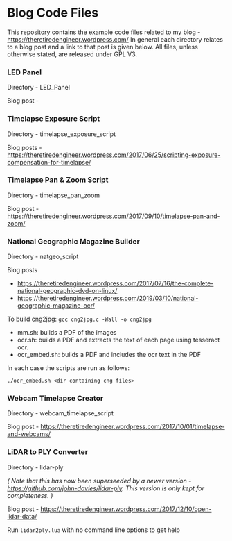 # Blog Code Files

This repository contains the example code files related to my blog - https://theretiredengineer.wordpress.com/ In general each directory relates to a blog post and a link to that post is given below. All files, unless otherwise stated, are released under GPL V3.

### LED Panel

Directory -  LED_Panel

Blog post -

### Timelapse Exposure Script

Directory - timelapse_exposure_script

Blog posts - https://theretiredengineer.wordpress.com/2017/06/25/scripting-exposure-compensation-for-timelapse/

### Timelapse Pan & Zoom Script

Directory - timelapse_pan_zoom

Blog post - https://theretiredengineer.wordpress.com/2017/09/10/timelapse-pan-and-zoom/

### National Geographic Magazine Builder

Directory - natgeo_script

Blog posts

* https://theretiredengineer.wordpress.com/2017/07/16/the-complete-national-geographic-dvd-on-linux/
* https://theretiredengineer.wordpress.com/2019/03/10/national-geographic-magazine-ocr/

To build cng2jpg: `gcc cng2jpg.c -Wall -o cng2jpg`

* mm.sh: builds a PDF of the images
* ocr.sh: builds a PDF and extracts the text of each page using tesseract ocr.
* ocr_embed.sh: builds a PDF and includes the ocr text in the PDF

In each case the scripts are run as follows:

`./ocr_embed.sh <dir containing cng files>`

### Webcam Timelapse Creator

Directory - webcam_timelapse_script

Blog post - https://theretiredengineer.wordpress.com/2017/10/01/timelapse-and-webcams/

### LiDAR to PLY Converter

Directory - lidar-ply

*( Note that this has now been superseeded by a newer version - https://github.com/john-davies/lidar-ply. This version is only kept for completeness. )*

Blog post - https://theretiredengineer.wordpress.com/2017/12/10/open-lidar-data/

Run `lidar2ply.lua` with no command line options to get help
